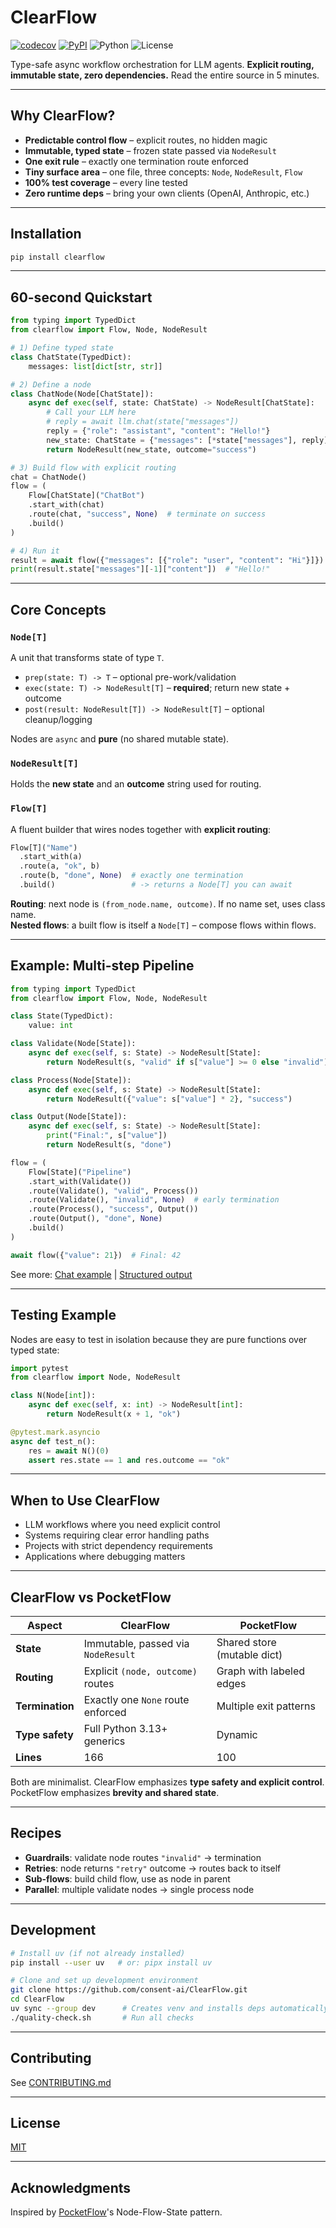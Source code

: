 # ClearFlow

[![codecov](https://codecov.io/gh/consent-ai/ClearFlow/graph/badge.svg?token=29YHLHUXN3)](https://codecov.io/gh/consent-ai/ClearFlow)
[![PyPI](https://badge.fury.io/py/clearflow.svg)](https://pypi.org/project/clearflow/)
![Python](https://img.shields.io/badge/Python-3.13%2B-blue)
![License](https://img.shields.io/badge/License-MIT-yellow)

Type-safe async workflow orchestration for LLM agents. **Explicit routing, immutable state, zero dependencies.** Read the entire source in 5 minutes.

---

## Why ClearFlow?

- **Predictable control flow** – explicit routes, no hidden magic  
- **Immutable, typed state** – frozen state passed via `NodeResult`  
- **One exit rule** – exactly one termination route enforced  
- **Tiny surface area** – one file, three concepts: `Node`, `NodeResult`, `Flow`  
- **100% test coverage** – every line tested  
- **Zero runtime deps** – bring your own clients (OpenAI, Anthropic, etc.)  

---

## Installation

```bash
pip install clearflow
```

---

## 60-second Quickstart

```python
from typing import TypedDict
from clearflow import Flow, Node, NodeResult

# 1) Define typed state
class ChatState(TypedDict):
    messages: list[dict[str, str]]

# 2) Define a node
class ChatNode(Node[ChatState]):
    async def exec(self, state: ChatState) -> NodeResult[ChatState]:
        # Call your LLM here
        # reply = await llm.chat(state["messages"])
        reply = {"role": "assistant", "content": "Hello!"}
        new_state: ChatState = {"messages": [*state["messages"], reply]}
        return NodeResult(new_state, outcome="success")

# 3) Build flow with explicit routing
chat = ChatNode()
flow = (
    Flow[ChatState]("ChatBot")
    .start_with(chat)
    .route(chat, "success", None)  # terminate on success
    .build()
)

# 4) Run it
result = await flow({"messages": [{"role": "user", "content": "Hi"}]})
print(result.state["messages"][-1]["content"])  # "Hello!"
```

---

## Core Concepts

### `Node[T]`

A unit that transforms state of type `T`.

- `prep(state: T) -> T` – optional pre-work/validation  
- `exec(state: T) -> NodeResult[T]` – **required**; return new state + outcome  
- `post(result: NodeResult[T]) -> NodeResult[T]` – optional cleanup/logging  

Nodes are `async` and **pure** (no shared mutable state).

### `NodeResult[T]`

Holds the **new state** and an **outcome** string used for routing.

### `Flow[T]`

A fluent builder that wires nodes together with **explicit routing**:

```python
Flow[T]("Name")
  .start_with(a)
  .route(a, "ok", b)
  .route(b, "done", None)  # exactly one termination
  .build()                 # -> returns a Node[T] you can await
```

**Routing**: next node is `(from_node.name, outcome)`. If no name set, uses class name.  
**Nested flows**: a built flow is itself a `Node[T]` – compose flows within flows.

---

## Example: Multi-step Pipeline

```python
from typing import TypedDict
from clearflow import Flow, Node, NodeResult

class State(TypedDict):
    value: int

class Validate(Node[State]):
    async def exec(self, s: State) -> NodeResult[State]:
        return NodeResult(s, "valid" if s["value"] >= 0 else "invalid")

class Process(Node[State]):
    async def exec(self, s: State) -> NodeResult[State]:
        return NodeResult({"value": s["value"] * 2}, "success")

class Output(Node[State]):
    async def exec(self, s: State) -> NodeResult[State]:
        print("Final:", s["value"])
        return NodeResult(s, "done")

flow = (
    Flow[State]("Pipeline")
    .start_with(Validate())
    .route(Validate(), "valid", Process())
    .route(Validate(), "invalid", None)  # early termination
    .route(Process(), "success", Output())
    .route(Output(), "done", None)
    .build()
)

await flow({"value": 21})  # Final: 42
```

See more: [Chat example](examples/chat/) | [Structured output](examples/structured_output/)

---

## Testing Example

Nodes are easy to test in isolation because they are pure functions over typed state:

```python
import pytest
from clearflow import Node, NodeResult

class N(Node[int]):
    async def exec(self, x: int) -> NodeResult[int]:
        return NodeResult(x + 1, "ok")

@pytest.mark.asyncio
async def test_n():
    res = await N()(0)
    assert res.state == 1 and res.outcome == "ok"
```

---

## When to Use ClearFlow

- LLM workflows where you need explicit control  
- Systems requiring clear error handling paths  
- Projects with strict dependency requirements  
- Applications where debugging matters  

---

## ClearFlow vs PocketFlow

| Aspect | ClearFlow | PocketFlow |
|--------|-----------|------------|
| **State** | Immutable, passed via `NodeResult` | Shared store (mutable dict) |
| **Routing** | Explicit `(node, outcome)` routes | Graph with labeled edges |
| **Termination** | Exactly one `None` route enforced | Multiple exit patterns |
| **Type safety** | Full Python 3.13+ generics | Dynamic |
| **Lines** | 166 | 100 |

Both are minimalist. ClearFlow emphasizes **type safety and explicit control**. PocketFlow emphasizes **brevity and shared state**.

---

## Recipes

- **Guardrails**: validate node routes `"invalid"` → termination  
- **Retries**: node returns `"retry"` outcome → routes back to itself  
- **Sub-flows**: build child flow, use as node in parent  
- **Parallel**: multiple validate nodes → single process node  

---

## Development

```bash
# Install uv (if not already installed)
pip install --user uv   # or: pipx install uv

# Clone and set up development environment
git clone https://github.com/consent-ai/ClearFlow.git
cd ClearFlow
uv sync --group dev      # Creates venv and installs deps automatically
./quality-check.sh       # Run all checks
```

---

## Contributing

See [CONTRIBUTING.md](CONTRIBUTING.md)

---

## License

[MIT](LICENSE)

---

## Acknowledgments

Inspired by [PocketFlow](https://github.com/The-Pocket/PocketFlow)'s Node-Flow-State pattern.

